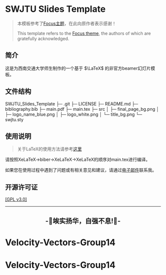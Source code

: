 # SWJTU Slides Template
> 本模板参考了[Focus主题](https://github.com/elauksap/focus-beamertheme)，在此向原作者表示感谢！
>
> This template refers to the [Focus theme](https://github.com/elauksap/focus-beamertheme),  the authors of which are gratefully acknowledged.

## 简介
这是为西南交通大学师生制作的一个基于 $\LaTeX$ 的非官方beamer幻灯片模板。

## 文件结构
SWJTU_Slides_Template
├─ .git
├─ LICENSE
├─ README.md
├─ bibliography.bib
├─ main.pdf
├─ main.tex
├─ src
│    ├─ final_page_bg.png
│    ├─ logo_name_blue.png
│    ├─ logo_white.png
│    └─ title_bg.png
└─ swjtu.sty

## 使用说明
> 关于LaTeX的使用方法请参考[这里](https://www.overleaf.com/learn/latex/Learn_LaTeX_in_30_minutes)

请按照XeLaTeX->biber->XeLaTeX->XeLaTeX的顺序对main.tex进行编译。

如果您在使用过程中遇到了问题或有相关意见和建议，请通过[电子邮件](denkiyouhou@outlook.com)联系我。

## 开源许可证
[[GPL v3.0]](LICENSE)

---
<h2 align="center">
-🚆竢实扬华，自强不息!🚆-
</h2>

# Velocity-Vectors-Group14
# Velocity-Vectors-Group14
